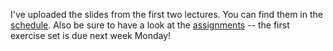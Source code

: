 I've uploaded the slides from the first two lectures. You can find
them in the [schedule](schedule.html). Also be sure to have a look at
the [assignments](assignments.html) -- the first exercise set is due
next week Monday!
